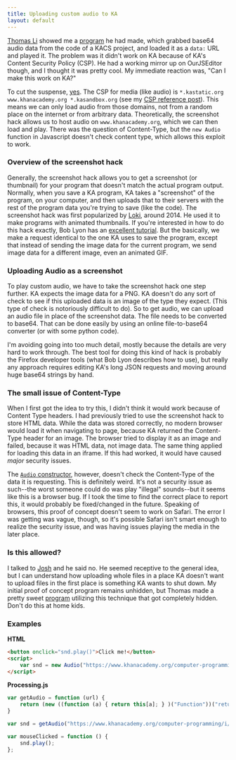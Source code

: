 ```yaml
---
title: Uploading custom audio to KA
layout: default
---
```


[Thomas Li](https://khanacademy.org/profile/kaid_901380113796617843784450) showed me a [program](https://khanacademy.org/cs/i/6502440965406720) he had made, which grabbed base64 audio data from the code of a KACS project, and loaded it as a `data:` URL and played it. The problem was it didn't work on KA because of KA's Content Security Policy (CSP). He had a working mirror up on OurJSEditor though, and I thought it was pretty cool. My immediate reaction was, "Can I make this work on KA?"

To cut the suspense, [yes](https://khanacademy.org/cs/i/5490650088374272). The CSP for media (like audio) is `*.kastatic.org www.khanacademy.org *.kasandbox.org` (see my [CSP reference post](/ka-hearth/csp)). This means we can only load audio from those domains, not from a random place on the internet or from arbitrary data. Theoretically, the screenshot hack allows us to host audio on `www.khanacademy.org`, which we can then load and play. There was the question of Content-Type, but the `new Audio` function in Javascript doesn't check content type, which allows this exploit to work.

### Overview of the screenshot hack

Generally, the screenshot hack allows you to get a screenshot (or thumbnail) for your program that doesn't match the actual program output. Normally, when you save a KA program, KA takes a "screenshot" of the program, on your computer, and then uploads that to their servers with the rest of the program data you're trying to save (like the code). The screenshot hack was first popularized by [Loki](https://khanacademy.org/profile/kaid_1167230140884859457175747), around 2014. He used it to make programs with animated thumbnails. If you're interested in how to do this hack exactly, Bob Lyon has an [excellent tutorial](https://khanacademy.org/cs/i/5159970200). But the basically, we make a request identical to the one KA uses to save the program, except that instead of sending the image data for the current program, we send image data for a different image, even an animated GIF.

### Uploading Audio as a screenshot

To play custom audio, we have to take the screenshot hack one step further. KA expects the image data for a PNG. KA doesn't do any sort of check to see if this uploaded data is an image of the type they expect. (This type of check is notoriously difficult to do). So to get audio, we can upload an audio file in place of the screenshot data. The file needs to be converted to base64. That can be done easily by using an online file-to-base64 converter (or with some python code).

I'm avoiding going into too much detail, mostly because the details are very hard to work through. The best tool for doing this kind of hack is probably the Firefox developer tools (what Bob Lyon describes how to use), but really any approach requires editing KA's long JSON requests and moving around huge base64 strings by hand.

### The small issue of Content-Type

When I first got the idea to try this, I didn't think it would work because of Content Type headers. I had previously tried to use the screenshot hack to store HTML data. While the data was stored correctly, no modern browser would load it when navigating to page, because KA returned the Content-Type header for an image. The browser tried to display it as an image and failed, because it was HTML data, not image data. The same thing applied for loading this data in an iframe. If this had worked, it would have caused *major* security issues.

The [`Audio` constructor](https://developer.mozilla.org/en-US/docs/Web/API/HTMLAudioElement), however, doesn't check the Content-Type of the data it is requesting. This is definitely weird. It's not a security issue as such--the worst someone could do was play "illegal" sounds--but it seems like this is a browser bug. If I took the time to find the correct place to report this, it would probably be fixed/changed in the future. Speaking of browsers, this proof of concept doesn't seem to work on Safari. The error I was getting was vague, though, so it's possible Safari isn't smart enough to realize the security issue, and was having issues playing the media in the later place.

### Is this allowed?

I talked to [Josh](https://khanacademy.org/profile/kaid_724017587964593627235978) and he said no. He seemed receptive to the general idea, but I can understand how uploading whole files in a place KA doesn't want to upload files in the first place is something KA wants to shut down. My initial proof of concept program remains unhidden, but Thomas made a pretty sweet [program](https://khanacademy.org/cs/i/5729098250485760) utilizing this technique that got completely hidden. Don't do this at home kids.

### Examples
**HTML**
```html
<button onclick="snd.play()">Click me!</button>
<script>
    var snd = new Audio("https://www.khanacademy.org/computer-programming/i/5032949717827584/5676830073815040.png");
</script>
```

**Processing.js**
```js
var getAudio = function (url) {
    return (new ((function (a) { return this[a]; } )("Function"))("return new Audio(\"" + url + "\")"))();
}

var snd = getAudio("https://www.khanacademy.org/computer-programming/i/5032949717827584/5676830073815040.png");

var mouseClicked = function () {
    snd.play();
};
```


